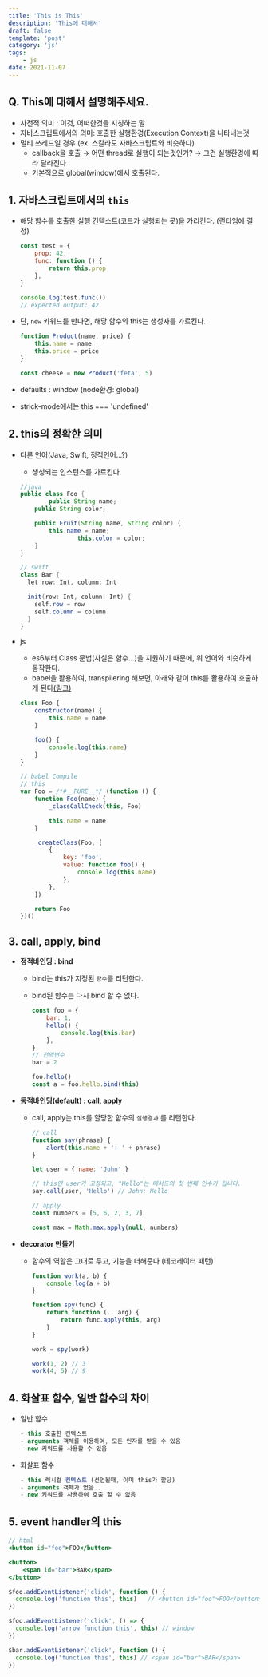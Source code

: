 ```yaml
---
title: 'This is This'
description: 'This에 대해서'
draft: false
template: 'post'
category: 'js'
tags:
    - js
date: 2021-11-07
---
```


## Q. This에 대해서 설명해주세요.

-   사전적 의미 : 이것, 어떠한것을 지칭하는 말
-   자바스크립트에서의 의미: 호출한 실행환경(Execution Context)을 나타내는것
-   멀티 쓰레드일 경우 (ex. 스칼라도 자바스크립트와 비슷하다)
    -   callback을 호출 → 어떤 thread로 실행이 되는것인가? → 그건 실행환경에 따라 달라진다
    -   기본적으로 global(window)에서 호출된다.

## 1. 자바스크립트에서의 `this`

-   해당 함수를 호출한 실행 컨텍스트(코드가 실행되는 곳)을 가리킨다. (런타임에 결정)

    ```jsx
    const test = {
        prop: 42,
        func: function () {
            return this.prop
        },
    }

    console.log(test.func())
    // expected output: 42
    ```

-   단, `new` 키워드를 만나면, 해당 함수의 this는 생성자를 가르킨다.

    ```jsx
    function Product(name, price) {
        this.name = name
        this.price = price
    }

    const cheese = new Product('feta', 5)
    ```

-   defaults : window (node환경: global)
-   strick-mode에서는 this === 'undefined'

## 2. this의 정확한 의미

-   다른 언어(Java, Swift, 정적언어...?)

    -   생성되는 인스턴스를 가르킨다.

    ```java
    //java
    public class Foo {
    		public String name;
        public String color;

        public Fruit(String name, String color) {
            this.name = name;
    				this.color = color;
        }
    }

    // swift
    class Bar {
      let row: Int, column: Int

      init(row: Int, column: Int) {
        self.row = row
        self.column = column
      }
    }
    ```

-   js

    -   es6부터 Class 문법(사실은 함수...)을 지원하기 때문에, 위 언어와 비슷하게 동작한다.
    -   babel을 활용하여, transpilering 해보면, 아래와 같이 this를 활용하여 호출하게 된다[(링크)](https://babeljs.io/repl#?browsers=ie%2011&build=&builtIns=false&corejs=3.6&spec=false&loose=false&code_lz=MYGwhgzhAEBiD28DeAoax4DsIBcBOArsDvHgBSZgC2ApgJSrRM4AWAlhAHSW3QC80HjQDcaAL5M00NADNEZBlPRYI8EDU4h4AczKsO3avXEoxKIA&debug=false&forceAllTransforms=true&shippedProposals=false&circleciRepo=&evaluate=false&fileSize=false&timeTravel=false&sourceType=module&lineWrap=true&presets=env%2Creact&prettier=false&targets=&version=7.16.2&externalPlugins=&assumptions=%7B%7D)

    ```jsx
    class Foo {
        constructor(name) {
            this.name = name
        }

        foo() {
            console.log(this.name)
        }
    }

    // babel Compile
    // this
    var Foo = /*#__PURE__*/ (function () {
        function Foo(name) {
            _classCallCheck(this, Foo)

            this.name = name
        }

        _createClass(Foo, [
            {
                key: 'foo',
                value: function foo() {
                    console.log(this.name)
                },
            },
        ])

        return Foo
    })()
    ```

## 3. call, apply, bind

-   **정적바인딩 : bind**

    -   bind는 this가 지정된 `함수`를 리턴한다.
    -   bind된 함수는 다시 bind 할 수 없다.

        ```jsx
        const foo = {
            bar: 1,
            hello() {
                console.log(this.bar)
            },
        }
        // 전역변수
        bar = 2

        foo.hello()
        const a = foo.hello.bind(this)
        ```

-   **동적바인딩(default) : call, apply**

    -   call, apply는 this를 할당한 함수의 `실행결과` 를 리턴한다.

        ```jsx
        // call
        function say(phrase) {
            alert(this.name + ': ' + phrase)
        }

        let user = { name: 'John' }

        // this엔 user가 고정되고, "Hello"는 메서드의 첫 번째 인수가 됩니다.
        say.call(user, 'Hello') // John: Hello

        // apply
        const numbers = [5, 6, 2, 3, 7]

        const max = Math.max.apply(null, numbers)
        ```

-   **decorator 만들기**

    -   함수의 역할은 그대로 두고, 기능을 더해준다 (데코레이터 패턴)

        ```jsx
        function work(a, b) {
            console.log(a + b)
        }

        function spy(func) {
            return function (...arg) {
                return func.apply(this, arg)
            }
        }

        work = spy(work)

        work(1, 2) // 3
        work(4, 5) // 9
        ```

## 4. 화살표 함수, 일반 함수의 차이

-   일반 함수

    ```jsx
    - this 호출한 컨텍스트
    - arguments 객체를 이용하여, 모든 인자를 받을 수 있음
    - new 키워드를 사용할 수 있음
    ```

-   화살표 함수

    ```jsx
    - this 렉시컬 컨텍스트 (선언될때, 이미 this가 할당)
    - arguments 객체가 없음..
    - new 키워드를 사용하여 호출 할 수 없음
    ```

## 5. event handler의 this

```jsx
// html
<button id="foo">FOO</button>

<button>
	<span id="bar">BAR</span>
</button>

$foo.addEventListener('click', function () {
  console.log('function this', this)   // <button id="foo">FOO</button>
})

$foo.addEventListener('click', () => {
  console.log('arrow function this', this) // window
})

$bar.addEventListener('click', function () {
  console.log('function this', this) // <span id="bar">BAR</span>
})
```
